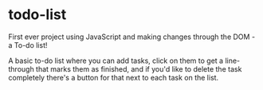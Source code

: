 # todo-list

First ever project using JavaScript and making changes through the DOM - a To-do list!

A basic to-do list where you can add tasks, click on them to get a line-through that marks them as finished, 
and if you'd like to delete the task completely there's a button for that next to each task on the list.
